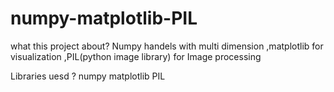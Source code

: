 # numpy-matplotlib-PIL
what this project about?
Numpy handels with multi dimension ,matplotlib for visualization ,PIL(python image library) for Image processing

Libraries uesd ?
 numpy
 matplotlib
 PIL
 
 
